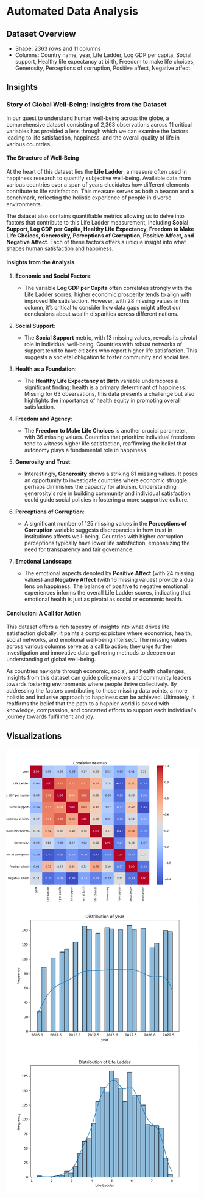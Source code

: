 # Automated Data Analysis
## Dataset Overview
- Shape: 2363 rows and 11 columns
- Columns: Country name, year, Life Ladder, Log GDP per capita, Social support, Healthy life expectancy at birth, Freedom to make life choices, Generosity, Perceptions of corruption, Positive affect, Negative affect

## Insights
### Story of Global Well-Being: Insights from the Dataset

In our quest to understand human well-being across the globe, a comprehensive dataset consisting of 2,363 observations across 11 critical variables has provided a lens through which we can examine the factors leading to life satisfaction, happiness, and the overall quality of life in various countries. 

#### The Structure of Well-Being

At the heart of this dataset lies the **Life Ladder**, a measure often used in happiness research to quantify subjective well-being. Available data from various countries over a span of years elucidates how different elements contribute to life satisfaction. This measure serves as both a beacon and a benchmark, reflecting the holistic experience of people in diverse environments.

The dataset also contains quantifiable metrics allowing us to delve into factors that contribute to this Life Ladder measurement, including **Social Support, Log GDP per Capita, Healthy Life Expectancy, Freedom to Make Life Choices, Generosity, Perceptions of Corruption, Positive Affect, and Negative Affect**. Each of these factors offers a unique insight into what shapes human satisfaction and happiness.

#### Insights from the Analysis

1. **Economic and Social Factors**: 
   - The variable **Log GDP per Capita** often correlates strongly with the Life Ladder scores; higher economic prosperity tends to align with improved life satisfaction. However, with 28 missing values in this column, it’s critical to consider how data gaps might affect our conclusions about wealth disparities across different nations.

2. **Social Support**: 
   - The **Social Support** metric, with 13 missing values, reveals its pivotal role in individual well-being. Countries with robust networks of support tend to have citizens who report higher life satisfaction. This suggests a societal obligation to foster community and social ties.

3. **Health as a Foundation**:
   - The **Healthy Life Expectancy at Birth** variable underscores a significant finding: health is a primary determinant of happiness. Missing for 63 observations, this data presents a challenge but also highlights the importance of health equity in promoting overall satisfaction.

4. **Freedom and Agency**:
   - The **Freedom to Make Life Choices** is another crucial parameter, with 36 missing values. Countries that prioritize individual freedoms tend to witness higher life satisfaction, reaffirming the belief that autonomy plays a fundamental role in happiness.

5. **Generosity and Trust**: 
   - Interestingly, **Generosity** shows a striking 81 missing values. It poses an opportunity to investigate countries where economic struggle perhaps diminishes the capacity for altruism. Understanding generosity's role in building community and individual satisfaction could guide social policies in fostering a more supportive culture.

6. **Perceptions of Corruption**: 
   - A significant number of 125 missing values in the **Perceptions of Corruption** variable suggests discrepancies in how trust in institutions affects well-being. Countries with higher corruption perceptions typically have lower life satisfaction, emphasizing the need for transparency and fair governance.

7. **Emotional Landscape**: 
   - The emotional aspects denoted by **Positive Affect** (with 24 missing values) and **Negative Affect** (with 16 missing values) provide a dual lens on happiness. The balance of positive to negative emotional experiences informs the overall Life Ladder scores, indicating that emotional health is just as pivotal as social or economic health.

#### Conclusion: A Call for Action

This dataset offers a rich tapestry of insights into what drives life satisfaction globally. It paints a complex picture where economics, health, social networks, and emotional well-being intersect. The missing values across various columns serve as a call to action; they urge further investigation and innovative data-gathering methods to deepen our understanding of global well-being.

As countries navigate through economic, social, and health challenges, insights from this dataset can guide policymakers and community leaders towards fostering environments where people thrive collectively. By addressing the factors contributing to those missing data points, a more holistic and inclusive approach to happiness can be achieved. Ultimately, it reaffirms the belief that the path to a happier world is paved with knowledge, compassion, and concerted efforts to support each individual's journey towards fulfillment and joy.
## Visualizations
![correlation_heatmap.png](correlation_heatmap.png)
![year_distribution.png](year_distribution.png)
![Life Ladder_distribution.png](Life%20Ladder_distribution.png)
